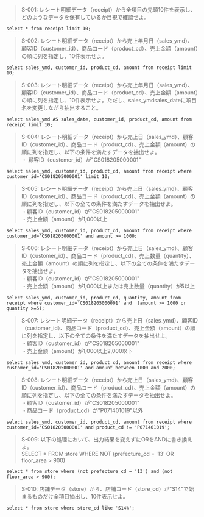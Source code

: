 > S-001: レシート明細データ（receipt）から全項目の先頭10件を表示し、どのようなデータを保有しているか目視で確認せよ。

```
select * from receipt limit 10;
```

> S-002: レシート明細データ（receipt）から売上年月日（sales_ymd）、顧客ID（customer_id）、商品コード（product_cd）、売上金額（amount）の順に列を指定し、10件表示せよ。

```
select sales_ymd, customer_id, product_cd, amount from receipt limit 10;
```

> S-003: レシート明細データ（receipt）から売上年月日（sales_ymd）、顧客ID（customer_id）、商品コード（product_cd）、売上金額（amount）の順に列を指定し、10件表示せよ。ただし、sales_ymdsales_dateに項目名を変更しながら抽出すること。

```
select sales_ymd AS sales_date, customer_id, product_cd, amount from receipt limit 10;
```

> S-004: レシート明細データ（receipt）から売上日（sales_ymd）、顧客ID（customer_id）、商品コード（product_cd）、売上金額（amount）の順に列を指定し、以下の条件を満たすデータを抽出せよ。  
・ 顧客ID（customer_id）が"CS018205000001"

```
select sales_ymd, customer_id, product_cd, amount from receipt where customer_id='CS018205000001' limit 10;
```

> S-005: レシート明細データ（receipt）から売上日（sales_ymd）、顧客ID（customer_id）、商品コード（product_cd）、売上金額（amount）の順に列を指定し、以下の全ての条件を満たすデータを抽出せよ。  
・顧客ID（customer_id）が"CS018205000001"  
・売上金額（amount）が1,000以上

```
select sales_ymd, customer_id, product_cd, amount from receipt where customer_id='CS018205000001' and amount >= 1000;
```

> S-006: レシート明細データ（receipt）から売上日（sales_ymd）、顧客ID（customer_id）、商品コード（product_cd）、売上数量（quantity）、売上金額（amount）の順に列を指定し、以下の全ての条件を満たすデータを抽出せよ。  
・顧客ID（customer_id）が"CS018205000001"  
・売上金額（amount）が1,000以上または売上数量（quantity）が5以上

```
select sales_ymd, customer_id, product_cd, quantity, amount from receipt where customer_id='CS018205000001' and  (amount >= 1000 or quantity >=5);
```

> S-007: レシート明細データ（receipt）から売上日（sales_ymd）、顧客ID（customer_id）、商品コード（product_cd）、売上金額（amount）の順に列を指定し、以下の全ての条件を満たすデータを抽出せよ。  
・顧客ID（customer_id）が"CS018205000001"    
・売上金額（amount）が1,000以上2,000以下

```
select sales_ymd, customer_id, product_cd, amount from receipt where customer_id='CS018205000001' and amount between 1000 and 2000;
```

> S-008: レシート明細データ（receipt）から売上日（sales_ymd）、顧客ID（customer_id）、商品コード（product_cd）、売上金額（amount）の順に列を指定し、以下の全ての条件を満たすデータを抽出せよ。  
・顧客ID（customer_id）が"CS018205000001"  
・商品コード（product_cd）が"P071401019"以外

```
select sales_ymd, customer_id, product_cd, amount from receipt where customer_id='CS018205000001' and product_cd != 'P071401019';
```

> S-009: 以下の処理において、出力結果を変えずにORをANDに書き換えよ。  
SELECT * FROM store WHERE NOT (prefecture_cd = '13' OR floor_area > 900)

```
select * from store where (not prefecture_cd = '13') and (not floor_area > 900);
```

> S-010: 店舗データ（store）から、店舗コード（store_cd）が"S14"で始まるものだけ全項目抽出し、10件表示せよ。

```
select * from store where store_cd like 'S14%';
```
